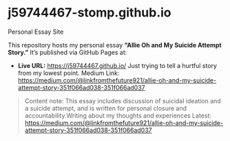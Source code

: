 # j59744467-stomp.github.io
 Personal Essay Site

This repository hosts my personal essay **“Allie Oh and My Suicide Attempt Story.”**
It’s published via GitHub Pages at:

- **Live URL:** https://j59744467.github.io/
Just trying to tell a hurtful story from my lowest point.
Medium Link: https://medium.com/@linkfromthefuture921/allie-oh-and-my-suicide-attempt-story-351f066ad038-351f066ad037
> Content note: This essay includes discussion of suicidal ideation and a suicide attempt, and is written for personal closure and accountability.Writing about my thoughts and experiences Latest: https://medium.com/@linkfromthefuture921/allie-oh-and-my-suicide-attempt-story-351f066ad038-351f066ad037
